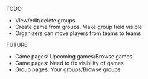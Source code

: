 TODO:
- View/edit/delete groups
- Create game from groups. Make group field visible
- Organizers can move players from teams to teams

FUTURE:
- Game pages: Upcoming games/Browse games
- Game pages: Need to fix visibility of games
- Group pages: Your groups/Browse groups

